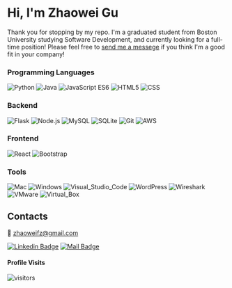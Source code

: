 # Hi, I'm Zhaowei Gu

Thank you for stopping by my repo. I'm a graduated student from Boston University studying Software Development, and currently looking for a full-time position! Please feel free to [send me a messege](#Contacts) if you think I'm a good fit in your company!

### Programming Languages
![Python](https://img.shields.io/badge/-Python-05122A?style=flat&logo=python)
![Java](https://img.shields.io/badge/-Java-05122A?style=flat&logo=Java&logoColor=FFA518)
![JavaScript ES6](https://img.shields.io/badge/-JavaScript-05122A?style=flat&logo=javascript)
![HTML5](https://img.shields.io/badge/-HTML-05122A?style=flat&logo=HTML5)
![CSS](https://img.shields.io/badge/-CSS-05122A?style=flat&logo=CSS3&logoColor=1572B6)

### Backend
![Flask](https://img.shields.io/badge/-Flask-05122A?style=flat&logo=flask)
![Node.js](https://img.shields.io/badge/-Node.js-05122A?style=flat&logo=node.js)
![MySQL](https://img.shields.io/badge/-MySQL-05122A?style=flat&logo=MySQL)
![SQLite](https://img.shields.io/badge/-SQLite-05122A?style=flat&logo=SQL)
![Git](https://img.shields.io/badge/-Git-05122A?style=flat&logo=Git)
![AWS](https://img.shields.io/badge/-AWS-05122A?style=flat&logo=Amazon-AWS)

### Frontend
![React](https://img.shields.io/badge/-React-05122A?style=flat&logo=react)
![Bootstrap](https://img.shields.io/badge/-Bootstrap-05122A?style=flat&logo=bootstrap&logoColor=563D7C)

### Tools
![Mac](https://img.shields.io/badge/-Mac-05122A?style=flat&logo=Apple)
![Windows](https://img.shields.io/badge/-Windows-05122A?style=flat&logo=Windows)
![Visual_Studio_Code](https://img.shields.io/badge/-Visual_Studio_Code-05122A?style=flat&logo=Visual-Studio-Code)
![WordPress](https://img.shields.io/badge/-WordPress-05122A?style=flat&logo=WordPress)
![Wireshark](https://img.shields.io/badge/-Wireshark-05122A?style=flat&logo=WireShark)
![VMware](https://img.shields.io/badge/-VMware-05122A?style=flat&logo=VMware)
![Virtual_Box](https://img.shields.io/badge/-Virtual_Box-05122A?style=flat&logo=Virtual-Box)


## Contacts
📧 <zhaoweifz@gmail.com>

[![Linkedin Badge](https://img.shields.io/badge/-Zhaowei_Gu-0e76a8?style=flat&labelColor=0e76a8&logo=linkedin&logoColor=white)](https://www.linkedin.com/in/zhaoweigu/)
[![Mail Badge](https://img.shields.io/badge/-zhaoweifz-c0392b?style=flat&labelColor=c0392b&logo=gmail&logoColor=white)](mailto:zhaoweifz@gmail.com)

#### Profile Visits 

![visitors](https://visitor-badge.glitch.me/badge?page_id=ipenywis.ipenywis)
